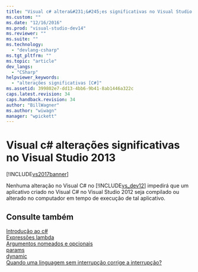 ```yaml
---
title: "Visual c# altera&#231;&#245;es significativas no Visual Studio 2013 | Microsoft Docs"
ms.custom: ""
ms.date: "12/16/2016"
ms.prod: "visual-studio-dev14"
ms.reviewer: ""
ms.suite: ""
ms.technology: 
  - "devlang-csharp"
ms.tgt_pltfrm: ""
ms.topic: "article"
dev_langs: 
  - "CSharp"
helpviewer_keywords: 
  - "alterações significativas [C#]"
ms.assetid: 399802e7-dd13-4bb6-9b41-8ab1446a322c
caps.latest.revision: 34
caps.handback.revision: 34
author: "BillWagner"
ms.author: "wiwagn"
manager: "wpickett"
---
```

# Visual c# altera&#231;&#245;es significativas no Visual Studio 2013
[!INCLUDE[vs2017banner](../../csharp/includes/vs2017banner.md)]

Nenhuma alteração no Visual C\# no [!INCLUDE[vs_dev12](../../csharp/getting-started/includes/vs_dev12_md.md)] impedirá que um aplicativo criado no Visual C\# no Visual Studio 2012 seja compilado ou alterado no computador em tempo de execução de tal aplicativo.  
  
## Consulte também  
 [Introdução ao c\#](../../csharp/getting-started/getting-started-with-csharp.md)   
 [Expressões lambda](../../csharp/programming-guide/statements-expressions-operators/lambda-expressions.md)   
 [Argumentos nomeados e opcionais](../../csharp/programming-guide/classes-and-structs/named-and-optional-arguments.md)   
 [params](../../csharp/language-reference/keywords/params.md)   
 [dynamic](../../csharp/language-reference/keywords/dynamic.md)   
 [Quando uma linguagem sem interrupção corrige a interrupção?](http://go.microsoft.com/fwlink/?LinkId=259542)